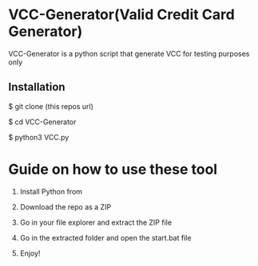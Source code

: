 # VCC-Generator(Valid Credit Card Generator)
VCC-Generator is a python script that generate VCC for testing purposes only<br>  

 
<h2>Installation</h2>
 
<p>$ git clone (this repos url)</p>
<p>$ cd VCC-Generator</p> 
<p>$ python3 VCC.py</p>   
  
# Guide on how to use these tool  
  
1. Install Python from

2. Download the repo as a ZIP   

3. Go in your file explorer and extract the ZIP file
    
4. Go in the extracted folder and open the start.bat file 
 
5. Enjoy!